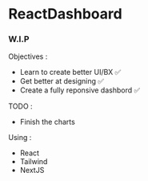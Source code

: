 # ReactDashboard

### W.I.P ###

Objectives : 
 * Learn to create better UI/BX ✅
 * Get better at designing ✅
 * Create a fully reponsive dashbord ✅

TODO : 
 * Finish the charts

Using :
  * React
  * Tailwind
  * NextJS

